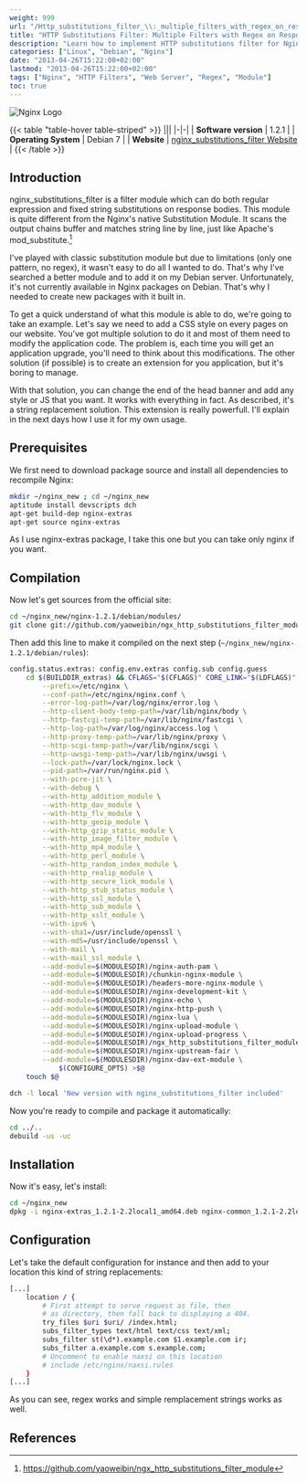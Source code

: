 ```yaml
---
weight: 999
url: "/Http_substitutions_filter_\\:_multiple_filters_with_regex_on_response_bodies/"
title: "HTTP Substitutions Filter: Multiple Filters with Regex on Response Bodies"
description: "Learn how to implement HTTP substitutions filter for Nginx to perform multiple regex filters on response bodies. This guide covers compilation, installation, and configuration on Debian systems."
categories: ["Linux", "Debian", "Nginx"]
date: "2013-04-26T15:22:00+02:00"
lastmod: "2013-04-26T15:22:00+02:00"
tags: ["Nginx", "HTTP Filters", "Web Server", "Regex", "Module"]
toc: true
---
```


![Nginx Logo](/images/nginx-logo.avif)

{{< table "table-hover table-striped" >}}
|||
|-|-|
| **Software version** | 1.2.1 |
| **Operating System** | Debian 7 |
| **Website** | [nginx_substitutions_filter Website](https://github.com/yaoweibin/ngx_http_substitutions_filter_module) |
{{< /table >}}

## Introduction

nginx_substitutions_filter is a filter module which can do both regular expression and fixed string substitutions on response bodies. This module is quite different from the Nginx's native Substitution Module. It scans the output chains buffer and matches string line by line, just like Apache's mod_substitute.[^1]

I've played with classic substitution module but due to limitations (only one pattern, no regex), it wasn't easy to do all I wanted to do. That's why I've searched a better module and to add it on my Debian server. Unfortunately, it's not currently available in Nginx packages on Debian. That's why I needed to create new packages with it built in.

To get a quick understand of what this module is able to do, we're going to take an example. Let's say we need to add a CSS style on every pages on our website. You've got multiple solution to do it and most of them need to modify the application code. The problem is, each time you will get an application upgrade, you'll need to think about this modifications. The other solution (if possible) is to create an extension for you application, but it's boring to manage.

With that solution, you can change the end of the head banner and add any style or JS that you want. It works with everything in fact. As described, it's a string replacement solution. This extension is really powerfull. I'll explain in the next days how I use it for my own usage.

## Prerequisites

We first need to download package source and install all dependencies to recompile Nginx:

```bash
mkdir ~/nginx_new ; cd ~/nginx_new
aptitude install devscripts dch
apt-get build-dep nginx-extras
apt-get source nginx-extras
```

As I use nginx-extras package, I take this one but you can take only nginx if you want.

## Compilation

Now let's get sources from the official site:

```bash
cd ~/nginx_new/nginx-1.2.1/debian/modules/
git clone git://github.com/yaoweibin/ngx_http_substitutions_filter_module.git
```

Then add this line to make it compiled on the next step (`~/nginx_new/nginx-1.2.1/debian/rules`):

```bash {linenos=table,hl_lines=[45]}
config.status.extras: config.env.extras config.sub config.guess
    cd $(BUILDDIR_extras) && CFLAGS="$(CFLAGS)" CORE_LINK="$(LDFLAGS)" ./configure  \
        --prefix=/etc/nginx \
        --conf-path=/etc/nginx/nginx.conf \
        --error-log-path=/var/log/nginx/error.log \
        --http-client-body-temp-path=/var/lib/nginx/body \
        --http-fastcgi-temp-path=/var/lib/nginx/fastcgi \
        --http-log-path=/var/log/nginx/access.log \
        --http-proxy-temp-path=/var/lib/nginx/proxy \
        --http-scgi-temp-path=/var/lib/nginx/scgi \
        --http-uwsgi-temp-path=/var/lib/nginx/uwsgi \
        --lock-path=/var/lock/nginx.lock \
        --pid-path=/var/run/nginx.pid \
        --with-pcre-jit \
        --with-debug \
        --with-http_addition_module \
        --with-http_dav_module \
        --with-http_flv_module \
        --with-http_geoip_module \
        --with-http_gzip_static_module \
        --with-http_image_filter_module \
        --with-http_mp4_module \
        --with-http_perl_module \
        --with-http_random_index_module \
        --with-http_realip_module \
        --with-http_secure_link_module \
        --with-http_stub_status_module \
        --with-http_ssl_module \
        --with-http_sub_module \
        --with-http_xslt_module \
        --with-ipv6 \
        --with-sha1=/usr/include/openssl \
        --with-md5=/usr/include/openssl \
        --with-mail \
        --with-mail_ssl_module \
        --add-module=$(MODULESDIR)/nginx-auth-pam \
        --add-module=$(MODULESDIR)/chunkin-nginx-module \
        --add-module=$(MODULESDIR)/headers-more-nginx-module \
        --add-module=$(MODULESDIR)/nginx-development-kit \
        --add-module=$(MODULESDIR)/nginx-echo \
        --add-module=$(MODULESDIR)/nginx-http-push \
        --add-module=$(MODULESDIR)/nginx-lua \
        --add-module=$(MODULESDIR)/nginx-upload-module \
        --add-module=$(MODULESDIR)/nginx-upload-progress \
        --add-module=$(MODULESDIR)/ngx_http_substitutions_filter_module \
        --add-module=$(MODULESDIR)/nginx-upstream-fair \
        --add-module=$(MODULESDIR)/nginx-dav-ext-module \
            $(CONFIGURE_OPTS) >$@
    touch $@
```

```bash
dch -l local 'New version with nginx_substitutions_filter included'
```

Now you're ready to compile and package it automatically:

```bash
cd ../..
debuild -us -uc
```

## Installation

Now it's easy, let's install:

```bash
cd ~/nginx_new
dpkg -i nginx-extras_1.2.1-2.2local1_amd64.deb nginx-common_1.2.1-2.2local1_all.deb
```

## Configuration

Let's take the default configuration for instance and then add to your location this kind of string replacements:

```bash
[...]
    location / {
        # First attempt to serve request as file, then
        # as directory, then fall back to displaying a 404.
        try_files $uri $uri/ /index.html;
        subs_filter_types text/html text/css text/xml;
        subs_filter st(\d*).example.com $1.example.com ir;
        subs_filter a.example.com s.example.com;
        # Uncomment to enable naxsi on this location
        # include /etc/nginx/naxsi.rules
    }
[...]
```

As you can see, regex works and simple remplacement strings works as well.

## References

[^1]: https://github.com/yaoweibin/ngx_http_substitutions_filter_module
